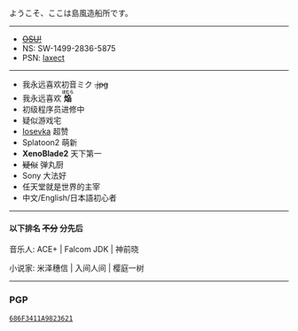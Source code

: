 ようこそ、ここは島風造船所です。

---

- [~~OSU!~~](https://osu.ppy.sh/users/6428299)
- NS: SW-1499-2836-5875
- PSN: [laxect](https://psnine.com/psnid/laxect)

---

- 我永远喜欢初音ミク ~~.jpg~~
- 我永远喜欢 **<ruby>焔<rt>ほむら</rt></ruby>**
- 初级程序员进修中
- 疑似游戏宅
- [Iosevka](https://github.com/be5invis/Iosevka) 超赞
- Splatoon2 萌新
- **XenoBlade2** 天下第一
- ~~疑似~~ 弹丸厨
- Sony 大法好
- 任天堂就是世界的主宰
- 中文/English/日本語初心者

---

#### 以下排名 ~~不分~~ 分先后

音乐人: ACE+ | Falcom JDK | 神前晓

小说家: 米泽穗信 | 入间人间 | 樱庭一树

---

### PGP

[`686F3411A9823621`](http://keyserver.ubuntu.com/pks/lookup?op=get&search=0xc26bce774cc866acde9b127c686f3411a9823621)
